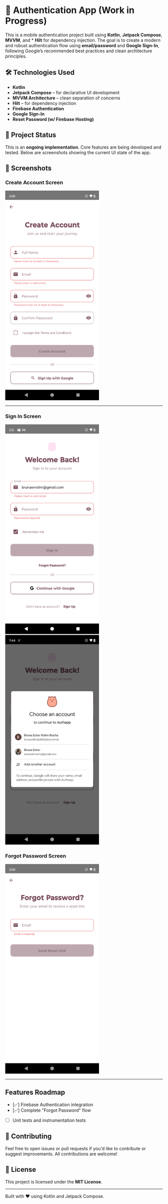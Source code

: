 # 🔐 Authentication App (Work in Progress)

This is a mobile authentication project built using **Kotlin**, **Jetpack Compose**, **MVVM**, and *
**Hilt** for dependency injection. The goal is to create a modern and robust authentication flow
using **email/password** and **Google Sign-In**, following Google’s recommended best practices and
clean architecture principles.

## 🛠️ Technologies Used

- **Kotlin**
- **Jetpack Compose** – for declarative UI development
- **MVVM Architecture** – clean separation of concerns
- **Hilt** – for dependency injection
- **Firebase Authentication**
- **Google Sign-In**
- **Reset Password (w/ Firebase Hosting)**

## 🚧 Project Status

This is an **ongoing implementation**. Core features are being developed and tested. Below are
screenshots showing the current UI state of the app.

## 📱 Screenshots

### Create Account Screen

<img src="app/src/main/java/com/example/authapp/assets/screenshots/signup.png" alt="Sign Up" width="300"/>

---

### Sign In Screen

<img src="app/src/main/java/com/example/authapp/assets/screenshots/sa.png" alt="Sign In" width="300"/>
<img src="app/src/main/java/com/example/authapp/assets/screenshots/signingoogle.png" alt="Sign In" width="300"/>

### Forgot Password Screen

<img src="app/src/main/java/com/example/authapp/assets/screenshots/reset.png" alt="Reset Password" width="300"/>

---

## Features Roadmap

- [✅] Firebase Authentication integration
- [✅] Complete "Forgot Password" flow
- [ ] Unit tests and instrumentation tests

## 🤝 Contributing

Feel free to open issues or pull requests if you'd like to contribute or suggest improvements. All
contributions are welcome!

## 📄 License

This project is licensed under the **MIT License**.

---

Built with ❤️ using Kotlin and Jetpack Compose.
